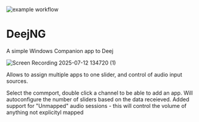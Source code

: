 ![example workflow](https://github.com/jimmyeao/DeejNG/actions/workflows/codeql.yml/badge.svg)
# DeejNG

A simple Windows Companion app to Deej


![Screen Recording 2025-07-12 134720 (1)](https://github.com/user-attachments/assets/f6480159-9857-4fb0-8840-5471621184ac)


Allows to assign multiple apps to one slider, and control of audio input sources.

Select the commport, double click a channel to be able to add an app. Will autoconfigure the number of sliders based on the data receieved.
Added support for "Unmapped" audio sessions - this will control the volume of anything not explicityl mapped
